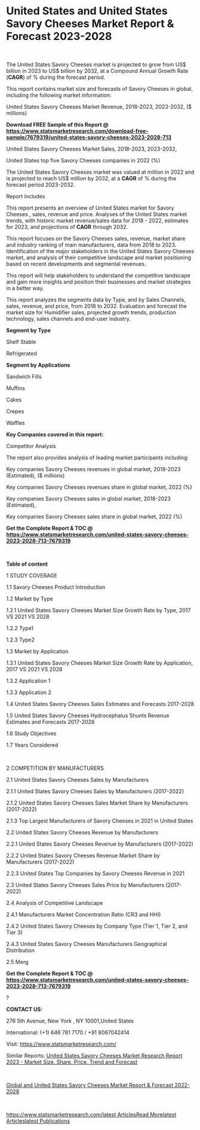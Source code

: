 <h1>United States and United States Savory Cheeses Market Report & Forecast 2023-2028</h1><br/><p>The United States Savory Cheeses market is projected to grow from US$ billion in 2023 to US$ billion by 2032, at a Compound Annual Growth Rate (<strong>CAGR</strong>) of % during the forecast period.</p>
 
 
 
 <p>This report contains market size and forecasts of Savory Cheeses in global, including the following market information:</p>
 
 
 
 <p>United States Savory Cheeses Market Revenue, 2018-2023, 2023-2032, ($ millions)</p>
 
 
 
 <p><strong>Download FREE Sample of this Report @ <a href="https://www.statsmarketresearch.com/download-free-sample/7679319/united-states-savory-cheeses-2023-2028-713">https://www.statsmarketresearch.com/download-free-sample/7679319/united-states-savory-cheeses-2023-2028-713</a></strong></p>
 
 
 
 <p>United States Savory Cheeses Market Sales, 2018-2023, 2023-2032,</p>
 
 
 
 <p>United States top five Savory Cheeses companies in 2022 (%)</p>
 
 
 
 <p>The United States Savory Cheeses market was valued at million in 2022 and is projected to reach US$ million by 2032, at a <strong>CAGR</strong> of % during the forecast period 2023-2032.</p>
 
 
 
 <p>Report Includes</p>
 
 
 
 <p>This report presents an overview of United States market for Savory Cheeses , sales, revenue and price. Analyses of the United States market trends, with historic market revenue/sales data for 2018 - 2022, estimates for 2023, and projections of <strong>CAGR</strong> through 2032.</p>
 
 
 
 <p>This report focuses on the Savory Cheeses sales, revenue, market share and industry ranking of main manufacturers, data from 2018 to 2023. Identification of the major stakeholders in the United States Savory Cheeses market, and analysis of their competitive landscape and market positioning based on recent developments and segmental revenues.</p>
 
 
 
 <p>This report will help stakeholders to understand the competitive landscape and gain more insights and position their businesses and market strategies in a better way.</p>
 
 
 
 <p>This report analyzes the segments data by Type, and by Sales Channels, sales, revenue, and price, from 2018 to 2032. Evaluation and forecast the market size for Humidifier sales, projected growth trends, production technology, sales channels and end-user industry.</p>
 
 
 
 <p><strong>Segment by Type</strong></p>
 
 
 
 <p>Shelf Stable</p>
 
 
 
 <p>Refrigerated</p>
 
 
 
 <p><strong>Segment <strong><strong>by Applications</strong></strong></strong></p>
 
 
 
 <p>Sandwich Fills</p>
 
 
 
 <p>Muffins</p>
 
 
 
 <p>Cakes</p>
 
 
 
 <p>Crepes</p>
 
 
 
 <p>Waffles</p>
 
 
 
 <p><strong>Key Companies covered in this report:</strong></p>
 
 
 
 <p>Competitor Analysis</p>
 
 
 
 <p>The report also provides analysis of leading market participants including:</p>
 
 
 
 <p>Key companies Savory Cheeses revenues in global market, 2018-2023 (Estimated), ($ millions)</p>
 
 
 
 <p>Key companies Savory Cheeses revenues share in global market, 2022 (%)</p>
 
 
 
 <p>Key companies Savory Cheeses sales in global market, 2018-2023 (Estimated),</p>
 
 
 
 <p>Key companies Savory Cheeses sales share in global market, 2022 (%)</p>
 
 
 
 <div><b>Get the Complete Report & TOC @ <a href="https://www.statsmarketresearch.com/united-states-savory-cheeses-2023-2028-713-7679319">https://www.statsmarketresearch.com/united-states-savory-cheeses-2023-2028-713-7679319</a></b></div>
 
 
 
 <p><br />
 
 <b>Table of content</b></p>
 
 
 
 <p>1 STUDY COVERAGE<br />
 
 1.1 Savory Cheeses Product Introduction<br />
 
 1.2 Market by Type<br />
 
 1.2.1 United States Savory Cheeses Market Size Growth Rate by Type, 2017 VS 2021 VS 2028<br />
 
 1.2.2 Type1<br />
 
 1.2.3 Type2<br />
 
 1.3 Market by Application<br />
 
 1.3.1 United States Savory Cheeses Market Size Growth Rate by Application, 2017 VS 2021 VS 2028<br />
 
 1.3.2 Application 1<br />
 
 1.3.3 Application 2<br />
 
 1.4 United States Savory Cheeses Sales Estimates and Forecasts 2017-2028<br />
 
 1.5 United States Savory Cheeses Hydrocephalus Shunts Revenue Estimates and Forecasts 2017-2028<br />
 
 1.6 Study Objectives<br />
 
 1.7 Years Considered<br />
 
 <br />
 
 2 COMPETITION BY MANUFACTURERS<br />
 
 2.1 United States Savory Cheeses Sales by Manufacturers<br />
 
 2.1.1 United States Savory Cheeses Sales by Manufacturers (2017-2022)<br />
 
 2.1.2 United States Savory Cheeses Sales Market Share by Manufacturers (2017-2022)<br />
 
 2.1.3 Top Largest Manufacturers of Savory Cheeses in 2021 in United States<br />
 
 2.2 United States Savory Cheeses Revenue by Manufacturers<br />
 
 2.2.1 United States Savory Cheeses Revenue by Manufacturers (2017-2022)<br />
 
 2.2.2 United States Savory Cheeses Revenue Market Share by Manufacturers (2017-2022)<br />
 
 2.2.3 United States Top Companies by Savory Cheeses Revenue in 2021<br />
 
 2.3 United States Savory Cheeses Sales Price by Manufacturers (2017-2022)<br />
 
 2.4 Analysis of Competitive Landscape<br />
 
 2.4.1 Manufacturers Market Concentration Ratio (CR3 and HHI)<br />
 
 2.4.2 United States Savory Cheeses by Company Type (Tier 1, Tier 2, and Tier 3)<br />
 
 2.4.3 United States Savory Cheeses Manufacturers Geographical Distribution<br />
 
 2.5 Merg</p>
 
 
 
 <div><b>Get the Complete Report & TOC @ <a href="https://www.statsmarketresearch.com/united-states-savory-cheeses-2023-2028-713-7679319">https://www.statsmarketresearch.com/united-states-savory-cheeses-2023-2028-713-7679319</a></b></div>
 
 
 
 <p>? </p>
 
 
 
 <p><b>CONTACT US:</b><br />
 
 276 5th Avenue, New York , NY 10001,United States<br />
 
 International: (+1) 646 781 7170 / +91 8087042414<br />
 
 Visit: <a href="https://www.statsmarketresearch.com/">https://www.statsmarketresearch.com/</a><br />
 
 Similar Reports: <a href="https://www.statsmarketresearch.com/united-states-savory-cheeses-2023-2028-713-7679319">United States Savory Cheeses Market Research Report 2023 - Market Size, Share, Price, Trend and Forecast</a><br />
 
 <br />
 
 <a href="https://www.statsmarketresearch.com/united-states-savory-cheeses-2023-2028-713-7679319">Global and United States Savory Cheeses Market Report & Forecast 2022-2028</a><br />
 
 <br />
 
 <a href="https://gyeongbokgung.com">https://www.statsmarketresearch.com/</a><a href="https://hallyeomaritime.com">latest Articles</a><a href="https://jingwansa.com">Read More</a><a href="https://nguoiviet.jp/">latest Articles</a><a href="https://www.intelmarketresearch.com/">latest Publications</a></p>